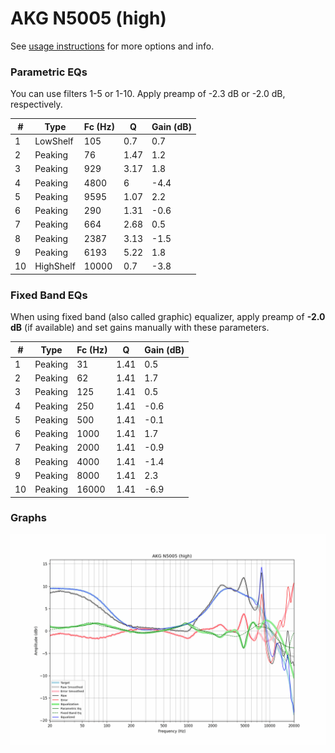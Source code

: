 # AKG N5005 (high)
See [usage instructions](https://github.com/jaakkopasanen/AutoEq#usage) for more options and info.

### Parametric EQs
You can use filters 1-5 or 1-10. Apply preamp of -2.3 dB or -2.0 dB, respectively.

|   # | Type      |   Fc (Hz) |    Q |   Gain (dB) |
|-----|-----------|-----------|------|-------------|
|   1 | LowShelf  |       105 | 0.7  |         0.7 |
|   2 | Peaking   |        76 | 1.47 |         1.2 |
|   3 | Peaking   |       929 | 3.17 |         1.8 |
|   4 | Peaking   |      4800 | 6    |        -4.4 |
|   5 | Peaking   |      9595 | 1.07 |         2.2 |
|   6 | Peaking   |       290 | 1.31 |        -0.6 |
|   7 | Peaking   |       664 | 2.68 |         0.5 |
|   8 | Peaking   |      2387 | 3.13 |        -1.5 |
|   9 | Peaking   |      6193 | 5.22 |         1.8 |
|  10 | HighShelf |     10000 | 0.7  |        -3.8 |

### Fixed Band EQs
When using fixed band (also called graphic) equalizer, apply preamp of **-2.0 dB** (if available) and set gains manually with these parameters.

|   # | Type    |   Fc (Hz) |    Q |   Gain (dB) |
|-----|---------|-----------|------|-------------|
|   1 | Peaking |        31 | 1.41 |         0.5 |
|   2 | Peaking |        62 | 1.41 |         1.7 |
|   3 | Peaking |       125 | 1.41 |         0.5 |
|   4 | Peaking |       250 | 1.41 |        -0.6 |
|   5 | Peaking |       500 | 1.41 |        -0.1 |
|   6 | Peaking |      1000 | 1.41 |         1.7 |
|   7 | Peaking |      2000 | 1.41 |        -0.9 |
|   8 | Peaking |      4000 | 1.41 |        -1.4 |
|   9 | Peaking |      8000 | 1.41 |         2.3 |
|  10 | Peaking |     16000 | 1.41 |        -6.9 |

### Graphs
![](./AKG%20N5005%20(high).png)
